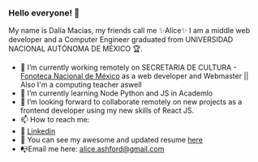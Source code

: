 ### Hello everyone! 👋

My name is Dalía Macías, my friends call me ✨Alice✨
I am a middle web developer and a Computer Engineer graduated from UNIVERSIDAD NACIONAL AUTÓNOMA DE MÉXICO 🏆. 

- 🔭 I’m currently working remotely on SECRETARIA DE CULTURA - <a href="www.fonotecanaciona.gob.mx">Fonoteca Nacional de México</a> as a web developer and Webmaster || Also I'm a computing teacher aswell
- 🌱 I’m currently learning Node Python and JS in Academlo 
- 👯 I’m looking forward to collaborate remotely on new projects as a frontend developer using my new skills of React JS.
- 📫 How to reach me: 
- 👔 <a href="https://www.linkedin.com/in/dal%C3%ADa-mac%C3%ADas-mu%C3%B1oz-a01131190/">Linkedin</a>
- 💎 You can see my awesome and updated resume <a href="https://drive.google.com/file/d/1CTxvLvCKbOaV4VtyHlYt0l4AMtdqjaBY/view?usp=sharing">here </a>  
- 📭Email me here: alice.ashford@gmail.com  
